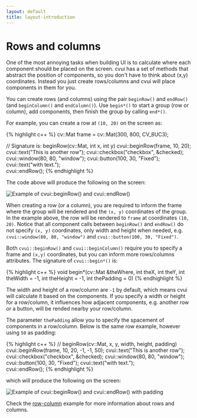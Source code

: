 ```yaml
---
layout: default
title: layout-introduction
---
```


# Rows and columns

One of the most annoying tasks when building UI is to calculate where each component should be placed on the screen. cvui has a set of methods that abstract the position of components, so you don't have to think about (x,y) coordinates. Instead you just create rows/columns and cvui will place components in them for you.

You can create rows (and columns) using the pair `beginRow()` and `endRow()` (and `beginColumn()` and `endColumn()`). Use `begin*()` to start a group (row or column), add components, then finish the group by calling `end*()`.

For example, you can create a row at `(10, 20)` on the screen as:

{% highlight c++ %}
cv::Mat frame = cv::Mat(300, 800, CV_8UC3);

// Signature is: beginRow(cv::Mat, int x, int y)
cvui::beginRow(frame, 10, 20);
  cvui::text("This is another row");
  cvui::checkbox("checkbox", &checked);
  cvui::window(80, 80, "window");
  cvui::button(100, 30, "Fixed");
  cvui::text("with text.");  
cvui::endRow();
{% endhighlight %}

The code above will produce the following on the screen:

![Example of cvui::beginRow() and cvui::endRow()](/img/row-no-padding.png)

When creating a row (or a column), you are required to inform the frame where the group will be rendered and the `(x, y)` coordinates of the group. In the example above, the row will be rendered to `frame` at coordinates `(10, 20)`. Notice that all component calls between `beginRow()` and `endRow()` do not specify `(x, y)` coordinates, only width and height when needed, e.g. `cvui::window(80, 80, "window")` and `cvui::button(100, 30, "Fixed")`.

Both `cvui::beginRow()` and `cvui::beginColumn()` require you to specify a frame and `(x,y)` coordinates, but you can inform more rows/columns attributes. The signature of `cvui::begin*()` is:

{% highlight c++ %}
void begin*(cv::Mat &theWhere, int theX, int theY, int theWidth = -1, int theHeight = -1, int thePadding = 0)
{% endhighlight %}

The width and height of a row/column are `-1` by default, which means cvui will calculate it based on the components. If you specify a width or height for a row/column, it influences how adjacent components, e.g. another row or a button, will be rended nearby your row/column.

The parameter `thePadding` allow you to specify the spacement of components in a row/column. Below is the same row example, however using `50` as padding:

{% highlight c++ %}
// beginRow(cv::Mat, x, y, width, height, padding)
cvui::beginRow(frame, 10, 20, -1, -1, 50);
  cvui::text("This is another row");
  cvui::checkbox("checkbox", &checked);
  cvui::window(80, 80, "window");
  cvui::button(100, 30, "Fixed");
  cvui::text("with text.");  
cvui::endRow();
{% endhighlight %}

which will produce the following on the screen:

![Example of cvui::beginRow() and cvui::endRow() with padding](/img/row-padding.png)

Check the [row-column](https://github.com/Dovyski/cvui/tree/master/example/src/row-column) example for more information about rows and columns.
